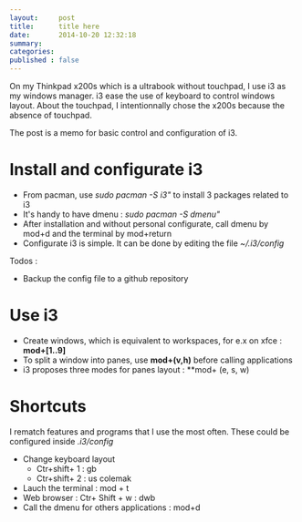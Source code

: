 ```yaml
---
layout:     post
title:      title here
date:       2014-10-20 12:32:18
summary:    
categories: 
published : false
---
```


On my Thinkpad x200s which is a ultrabook without touchpad, I use i3 as my windows manager. i3 ease the use of keyboard to control windows layout. About the touchpad, I intentionnally chose the x200s because the absence of touchpad.

The post is a memo for basic control and configuration of i3.

# Install and configurate i3

* From pacman, use *sudo pacman -S i3"* to install 3 packages related to i3
* It's handy to have dmenu : *sudo pacman -S dmenu"*
* After installation and without personal configurate, call dmenu by mod+d and the terminal by mod+return
* Configurate i3 is simple. It can be done by editing the file *~/.i3/config*

Todos :

* Backup the config file to a github repository

# Use i3

* Create windows, which is equivalent to workspaces, for e.x on xfce : **mod+[1..9]**
* To split a window into panes, use **mod+(v,h)** before calling applications
* i3 proposes three modes for panes layout : **mod+ (e, s, w)

# Shortcuts 
I rematch features and programs that I use the most often. These could be configured inside *.i3/config* 

* Change keyboard layout 
	* Ctr+shift+ 1 : gb
	* Ctr+shift+ 2 : us colemak
* Lauch the terminal : mod + t
* Web browser :  Ctr+ Shift + w : dwb
* Call the dmenu for others applications : mod+d






